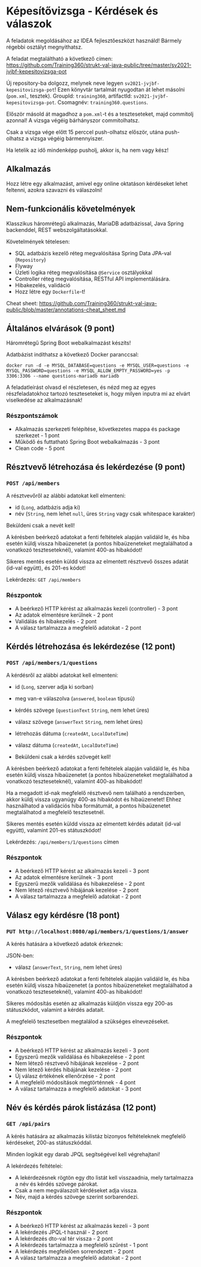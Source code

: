 # Képesítővizsga - Kérdések és válaszok

A feladatok megoldásához az IDEA fejlesztőeszközt használd!
Bármely régebbi osztályt megnyithatsz.

A feladat megtaláltható a következő címen: https://github.com/Training360/strukt-val-java-public/tree/master/sv2021-jvjbf-kepesitovizsga-pot

Új repository-ba dolgozz, melynek neve legyen `sv2021-jvjbf-kepesitovizsga-pot`!
Ezen könyvtár tartalmát nyugodtan át lehet másolni (`pom.xml`, tesztek).
GroupId: `training360`, artifactId: `sv2021-jvjbf-kepesitovizsga-pot`. Csomagnév: `training360.questions`.

Először másold át magadhoz a `pom.xml`-t és a teszteseteket, majd commitolj azonnal!
A vizsga végéig bárhányszor commitolhatsz.

Csak a vizsga vége előtt 15 perccel push-olhatsz először, utána push-olhatsz a vizsga végéig bármennyiszer. 

Ha letelik az idő mindenképp pusholj, akkor is, 
ha nem vagy kész!

## Alkalmazás

Hozz létre egy alkalmazást, amivel egy online oktatáson kérdéseket lehet feltenni, azokra szavazni és 
válaszolni!

## Nem-funkcionális követelmények

Klasszikus háromrétegű alkalmazás, MariaDB adatbázissal,
Java Spring backenddel, REST webszolgáltatásokkal.

Követelmények tételesen:

* SQL adatbázis kezelő réteg megvalósítása Spring Data JPA-val (`Repository`)
* Flyway
* Üzleti logika réteg megvalósítása `@Service` osztályokkal
* Controller réteg megvalósítása, RESTful API implementálására.
* Hibakezelés, validáció
* Hozz létre egy `Dockerfile`-t!

Cheat sheet: https://github.com/Training360/strukt-val-java-public/blob/master/annotations-cheat_sheet.md

## Általános elvárások (9 pont)

Háromrétegű Spring Boot webalkalmazást készíts!

Adatbázist indíthatsz a következő Docker paranccsal:

```shell
docker run -d -e MYSQL_DATABASE=questions -e MYSQL_USER=questions -e MYSQL_PASSWORD=questions -e MYSQL_ALLOW_EMPTY_PASSWORD=yes -p 3306:3306 --name questions-mariadb mariadb
```

A feladatleírást olvasd el részletesen, és nézd meg az egyes részfeladatokhoz tartozó teszteseteket is, 
hogy milyen inputra mi az elvárt viselkedése az alkalmazásnak! 

### Részpontszámok

- Alkalmazás szerkezeti felépítése, következetes mappa és package szerkezet - 1 pont
- Működő és futtatható Spring Boot webalkalmazás - 3 pont
- Clean code - 5 pont

## Résztvevő létrehozása és lekérdezése (9 pont)

### `POST /api/members`

A résztvevőről az alábbi adatokat kell elmenteni:

- id (`Long`, adatbázis adja ki)
- név (`String`, nem lehet `null`, üres `String` vagy csak whitespace karakter)

Beküldeni csak a nevét kell!

A kérésben beérkező adatokat a fenti feltételek alapján validáld le, és 
hiba esetén küldj vissza hibaüzenetet (a pontos hibaüzeneteket megtalálhatod a vonatkozó teszteseteknél), 
valamint 400-as hibakódot!

Sikeres mentés esetén küldd vissza az elmentett résztvevő összes adatát (id-val együtt), és 201-es kódot!

Lekérdezés: `GET /api/members`

### Részpontok

* A beérkező HTTP kérést az alkalmazás kezeli (controller) - 3 pont
* Az adatok elmentésre kerülnek - 2 pont
* Validálás és hibakezelés - 2 pont
* A válasz tartalmazza a megfelelő adatokat - 2 pont

## Kérdés létrehozása és lekérdezése (12 pont)

### `POST /api/members/1/questions`

A kérdésről az alábbi adatokat kell elmenteni:

- id (`Long`, szerver adja ki sorban)
- meg van-e válaszolva (`answered`, `boolean` típusú)
- kérdés szövege (`questionText` `String`, nem lehet üres)
- válasz szövege (`answerText` `String`, nem lehet üres)
- létrehozás dátuma (`createdAt`, `LocalDateTime`)
- válasz dátuma (`createdAt`, `LocalDateTime`)

- Beküldeni csak a kérdés szövegét kell!

A kérésben beérkező adatokat a fenti feltételek alapján validáld le, és hiba esetén küldj vissza hibaüzenetet 
(a pontos hibaüzeneteket megtalálhatod a vonatkozó teszteseteknél), valamint 400-as hibakódot!

Ha a megadott id-nak megfelelő résztvevő nem található a rendszerben, akkor küldj vissza ugyanúgy 400-as hibakódot és hibaüzenetet! 
Ehhez használhatod a validációs hiba formátumát, a pontos hibaüzenetet megtalálhatod a megfelelő tesztesetnél.

Sikeres mentés esetén küldd vissza az elmentett kérdés adatait (id-val együtt), valamint 201-es státuszkódot!

Lekérdezés: `/api/members/1/questions` címen


### Részpontok

* A beérkező HTTP kérést az alkalmazás kezeli - 3 pont
* Az adatok elmentésre kerülnek - 3 pont
* Egyszerű mezők validálása és hibakezelése - 2 pont
* Nem létező résztvevő hibájának kezelése - 2 pont
* A válasz tartalmazza a megfelelő adatokat - 2 pont

## Válasz egy kérdésre (18 pont)

### `PUT http://localhost:8080/api/members/1/questions/1/answer`

A kérés hatására a következő adatok érkeznek:

JSON-ben:

- válasz  (`answerText`, `String`, nem lehet üres)

A kérésben beérkező adatokat a fenti feltételek alapján validáld le, 
és hiba esetén küldj vissza hibaüzenetet (a pontos hibaüzeneteket megtalálhatod a vonatkozó teszteseteknél), 
valamint 400-as hibakódot!


Sikeres módosítás esetén az alkalmazás küldjön vissza egy 200-as státuszkódot, valamint a kérdés adatait.

A megfelelő tesztesetben megtalálod a szükséges elnevezéseket.

### Részpontok

- A beérkező HTTP kérést az alkalmazás kezeli - 3 pont
- Egyszerű mezők validálása és hibakezelése - 2 pont
- Nem létező résztvevő hibájának kezelése - 2 pont
- Nem létező kérdés hibájának kezelése - 2 pont
- Új válasz értékének ellenőrzése - 2 pont
- A megfelelő módosítások megtörténnek - 4 pont
- A válasz tartalmazza a megfelelő adatokat - 3 pont

## Név és kérdés párok listázása (12 pont)

### `GET /api/pairs`

A kérés hatására az alkalmazás kilistáz bizonyos feltételeknek megfelelő kérdéseket, 200-as státuszkóddal.

Minden logikát egy darab JPQL segítségével kell végrehajtani!

A lekérdezés feltételei:

- A lekérdezésnek rögtön egy dto listát kell visszaadnia, mely tartalmazza a név és kérdés szövege párokat.
- Csak a nem megválaszolt kérdéseket adja vissza.
- Név, majd a kérdés szövege szerint sorbarendezi.

### Részpontok

- A beérkező HTTP kérést az alkalmazás kezeli - 3 pont
- A lekérdezés JPQL-t használ - 2 pont
- A lekérdezés dto-val tér vissza - 2 pont
- A lekérdezés tartalmazza a megfelelő szűrést - 1 pont
- A lekérdezés megfelelően sorrendezett - 2 pont
- A válasz tartalmazza a megfelelő adatokat - 2 pont
